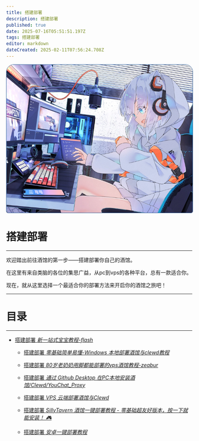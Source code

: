 ```yaml
---
title: 搭建部署
description: 搭建部署
published: true
date: 2025-07-16T05:51:51.197Z
tags: 搭建部署
editor: markdown
dateCreated: 2025-02-11T07:56:24.708Z
---
```


<div id="page-root-div" style="position: relative; width: 100%; height: 50%; text-align: center;">
    <!-- 背景图片 -->
    <img src="/all_upload_files_should_in_here/index/whvn.jpg" alt="封面图" id="cover-image" style="width: 100%; height: 400px; object-fit: cover; object-position: 50% 30%;filter: blur(0.7px); border-radius: 20px 20px 5px 5px; border: 1px solid rgba(52, 100, 158);">
</div>

# 搭建部署
---
欢迎踏出前往酒馆的第一步——搭建部署你自己的酒馆。

在这里有来自类脑的各位的集思广益，从pc到vps的各种平台，总有一款适合你。

现在，就从这里选择一个最适合你的部署方法来开启你的酒馆之旅吧！

---
# 目录
---
<ul class="links-list">
  <li>
    <a href="/智识库/sandbox/KKTsN/新宝宝教程-flash" class="is-internal-link is-valid-page">搭建部署
      <em>新一站式宝宝教程-flash</em>
    </a>
  </li>
<ul class="links-list">
  <li>
    <a href="/智识库/sandbox/方素琪/Windows本地部署酒馆与clewd教程" class="is-internal-link is-valid-page">搭建部署
      <em>零基础简单易懂-Windows 本地部署酒馆与clewd教程</em>
    </a>
  </li>
</ul>
<ul class="links-list">
  <li>
    <a href="/智识库/类脑教程/搭建部署/zeabur超简单vps部署酒馆教程" class="is-internal-link is-valid-page">搭建部署
      <em>80岁老奶奶用脚都能部署的vps酒馆教程-zeabur</em>
    </a>
  </li>
</ul>
<ul class="links-list">
  <li>
    <a href="/智识库/类脑教程/搭建部署/通过GithubDesktop在PC本地安装酒馆" class="is-internal-link is-valid-page">搭建部署
      <em>通过 Github Desktop 在PC本地安装酒馆/Clewd/YouChat_Proxy</em>
    </a>
  </li>
</ul>
<ul class="links-list">
  <li>
    <a href="/智识库/类脑教程/搭建部署/VPS云端部署酒馆与Clewd" class="is-internal-link is-valid-page">搭建部署
      <em>VPS 云端部署酒馆与Clewd</em>
    </a>
  </li>
</ul>
<ul class="links-list">
  <li>
    <a href="/智识库/类脑教程/搭建部署/搭建部署SillyTavern酒馆一键部署教程" class="is-internal-link is-valid-page">搭建部署
      <em>SillyTavern 酒馆一键部署教程 - 零基础超友好版本，按一下就能安装！ 🎮</em>
    </a>
  </li>
</ul>
<ul class="links-list">
  <li>
    <a href="/智识库/sandbox/无名氏/安卓一键部署教程" class="is-internal-link is-valid-page">搭建部署
      <em>安卓一键部署教程</em>
    </a>
  </li>
</ul>
